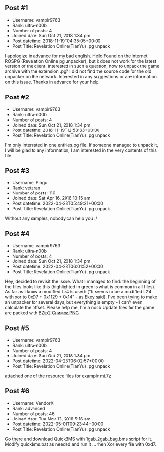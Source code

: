 ## Post #1
- Username: vampir9763
- Rank: ultra-n00b
- Number of posts: 4
- Joined date: Sun Oct 21, 2018 1:34 pm
- Post datetime: 2018-11-19T04:35:05+00:00
- Post Title: Revelation Online(TianYu) .pg unpack

I apologize in advance for my bad english.
Hello!Found on the Internet ROSPG (Revelation Online pg unpacker), but it does not work for the latest version of the client. Interested in such a question, how to unpack the game archive with the extension .pg? I did not find the source code for the old unpacker on the network. Interested in any suggestions or any information on this issue. Thanks in advance for your help.
## Post #2
- Username: vampir9763
- Rank: ultra-n00b
- Number of posts: 4
- Joined date: Sun Oct 21, 2018 1:34 pm
- Post datetime: 2018-11-19T12:53:33+00:00
- Post Title: Revelation Online(TianYu) .pg unpack

I'm only interested in one entities.pg file. If someone managed to unpack it, I will be glad to any information, I am interested in the very contents of this file.
## Post #3
- Username: Pingu
- Rank: veteran
- Number of posts: 116
- Joined date: Sat Apr 16, 2016 10:15 am
- Post datetime: 2022-04-28T05:49:21+00:00
- Post Title: Revelation Online(TianYu) .pg unpack

Without any samples, nobody can help you :/
## Post #4
- Username: vampir9763
- Rank: ultra-n00b
- Number of posts: 4
- Joined date: Sun Oct 21, 2018 1:34 pm
- Post datetime: 2022-04-28T06:01:52+00:00
- Post Title: Revelation Online(TianYu) .pg unpack

Hey, decided to revisit the issue.
What I managed to find: the beginning of the files looks like this (highlighted in green is what is common in all files).
As far as I know a modified Lz4 is used: ("It seems to be a modified LZ4 with xor to 0xD7 + 0x1129 + 0x14" - as Ekey said).
I've been trying to make an unpacker for several days, but everything is empty - I can't even calculate the offset. Please help me, I'm a noob
Update files for the game are packed with BZip2
[Снимок.PNG](https://xentaxbackup.github.io/file/22159_Снимок.PNG)
## Post #5
- Username: vampir9763
- Rank: ultra-n00b
- Number of posts: 4
- Joined date: Sun Oct 21, 2018 1:34 pm
- Post datetime: 2022-04-28T06:02:57+00:00
- Post Title: Revelation Online(TianYu) .pg unpack

attached one of the resource files for example
[mi.7z](https://xentaxbackup.github.io/file/22160_mi.7z)
## Post #6
- Username: VendorX
- Rank: advanced
- Number of posts: 46
- Joined date: Tue Nov 13, 2018 5:16 am
- Post datetime: 2022-05-01T09:23:44+00:00
- Post Title: Revelation Online(TianYu) .pg unpack

Go [there](https://aluigi.altervista.org/quickbms.htm) and download QuickBMS with 1gab_2gab_bag.bms script for it.
Modify quickbms.bat as needed and run it ... then Xor every file with 0xd7.

